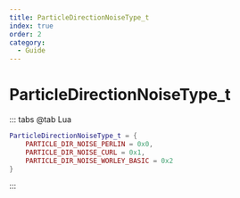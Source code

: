 ```yaml
---
title: ParticleDirectionNoiseType_t
index: true
order: 2
category:
  - Guide
---
```


# ParticleDirectionNoiseType_t
::: tabs
@tab Lua
```lua
ParticleDirectionNoiseType_t = {
    PARTICLE_DIR_NOISE_PERLIN = 0x0,
    PARTICLE_DIR_NOISE_CURL = 0x1,
    PARTICLE_DIR_NOISE_WORLEY_BASIC = 0x2
}
```
:::